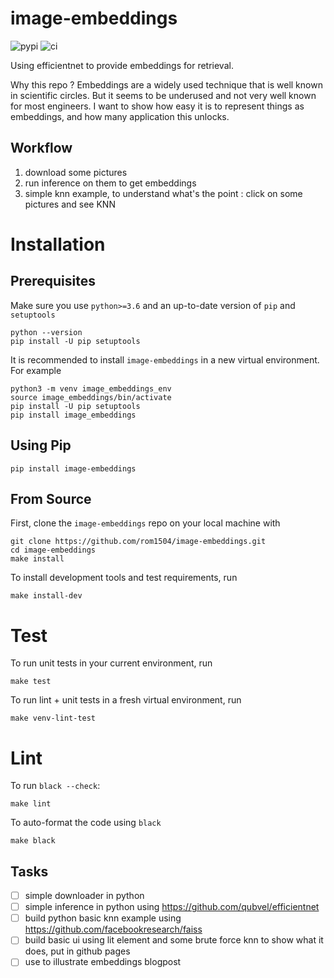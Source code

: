 # image-embeddings
![pypi](https://img.shields.io/pypi/v/image-embeddings.svg)
![ci](https://github.com/rom1504/image-embeddings/workflows/Continuous%20integration/badge.svg)

Using efficientnet to provide embeddings for retrieval.

Why this repo ? Embeddings are a widely used technique that is well known in scientific circles. But it seems to be underused and not very well known for most engineers. I want to show how easy it is to represent things as embeddings, and how many application this unlocks.

## Workflow
1. download some pictures
2. run inference on them to get embeddings
3. simple knn example, to understand what's the point : click on some pictures and see KNN

# Installation

## Prerequisites

Make sure you use `python>=3.6` and an up-to-date version of `pip` and
`setuptools`

    python --version
    pip install -U pip setuptools

It is recommended to install `image-embeddings` in a new virtual environment. For
example

    python3 -m venv image_embeddings_env
    source image_embeddings/bin/activate
    pip install -U pip setuptools
    pip install image_embeddings

## Using Pip

    pip install image-embeddings

## From Source

First, clone the `image-embeddings` repo on your local machine with

    git clone https://github.com/rom1504/image-embeddings.git
    cd image-embeddings
    make install

To install development tools and test requirements, run

    make install-dev

# Test

To run unit tests in your current environment, run

    make test

To run lint + unit tests in a fresh virtual environment,
run

    make venv-lint-test

# Lint

To run `black --check`:

    make lint

To auto-format the code using `black`

    make black

## Tasks

* [ ] simple downloader in python
* [ ] simple inference in python using https://github.com/qubvel/efficientnet
* [ ] build python basic knn example using https://github.com/facebookresearch/faiss
* [ ] build basic ui using lit element and some brute force knn to show what it does, put in github pages
* [ ] use to illustrate embeddings blogpost
